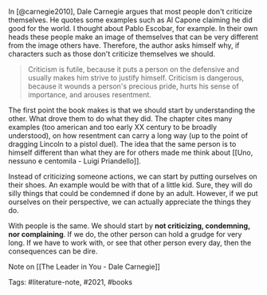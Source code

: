In [@carnegie2010], Dale Carnegie argues that most people don't criticize themselves. He quotes some examples such as Al Capone claiming he did good for the world. I thought about Pablo Escobar, for example. In their own heads these people make an image of themselves that can be very different from the image others have. Therefore, the author asks himself why, if characters such as those don't criticize themselves we should. 

> Criticism is futile, because it puts a person on the defensive and usually makes him strive to justify himself. Criticism is dangerous, because it wounds a person's precious pride, hurts his sense of importance, and arouses resentment. 

The first point the book makes is that we should start by understanding the other. What drove them to do what they did. The chapter cites many examples (too american and too early XX century to be broadly understood), on how resentment can carry a long way (up to the point of dragging Lincoln to a pistol duel). The idea that the same person is to himself different than what they are for others made me think about [[Uno, nessuno e centomila - Luigi Priandello]]. 

Instead of criticizing someone actions, we can start by putting ourselves on their shoes. An example would be with that of a little kid. Sure, they will do silly things that could be condemned if done by an adult. However, if we put ourselves on their perspective, we can actually appreciate the things they do. 

With people is the same. We should start by **not criticizing, condemning, nor complaining**. If we do, the other person can hold a grudge for very long. If we have to work with, or see that other person every day, then the consequences can be dire.

Note on [[The Leader in You - Dale Carnegie]]


Tags: #literature-note, #2021, #books